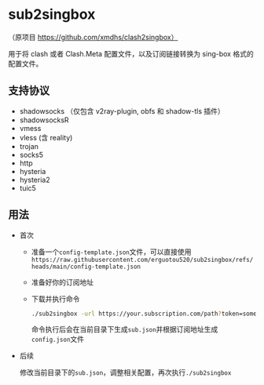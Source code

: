 # sub2singbox
（原项目 https://github.com/xmdhs/clash2singbox）

用于将 clash 或者 Clash.Meta 配置文件，以及订阅链接转换为 sing-box 格式的配置文件。

## 支持协议
- shadowsocks （仅包含 v2ray-plugin, obfs 和 shadow-tls 插件）
- shadowsocksR
- vmess
- vless (含 reality)
- trojan
- socks5
- http
- hysteria
- hysteria2
- tuic5

## 用法

- 首次

  - 准备一个`config-template.json`文件，可以直接使用`https://raw.githubusercontent.com/erguotou520/sub2singbox/refs/heads/main/config-template.json`

  - 准备好你的订阅地址

  - 下载并执行命令

    ```sh
    ./sub2singbox -url https://your.subscription.com/path?token=sometoken|https://your.subscription2.com/path?token=sometoken2
    ```
    命令执行后会在当前目录下生成`sub.json`并根据订阅地址生成`config.json`文件

- 后续
  
  修改当前目录下的`sub.json`，调整相关配置，再次执行`./sub2singbox`